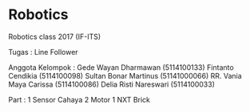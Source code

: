 # Robotics
Robotics class 2017 (IF-ITS)

Tugas : Line Follower

Anggota Kelompok :
Gede Wayan Dharmawan (5114100133)
Fintanto Cendikia (5114100098)
Sultan Bonar Martinus (51141000066)
RR. Vania Maya Carissa (5114100086)
Delia Risti Nareswari (5114100033)

Part :
1 Sensor Cahaya
2 Motor
1 NXT Brick
